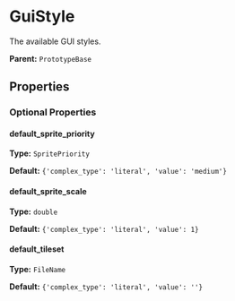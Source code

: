 # GuiStyle

The available GUI styles.

**Parent:** `PrototypeBase`

## Properties

### Optional Properties

#### default_sprite_priority

**Type:** `SpritePriority`



**Default:** `{'complex_type': 'literal', 'value': 'medium'}`

#### default_sprite_scale

**Type:** `double`



**Default:** `{'complex_type': 'literal', 'value': 1}`

#### default_tileset

**Type:** `FileName`



**Default:** `{'complex_type': 'literal', 'value': ''}`

